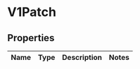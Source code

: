 
# V1Patch

## Properties
Name | Type | Description | Notes
------------ | ------------- | ------------- | -------------



